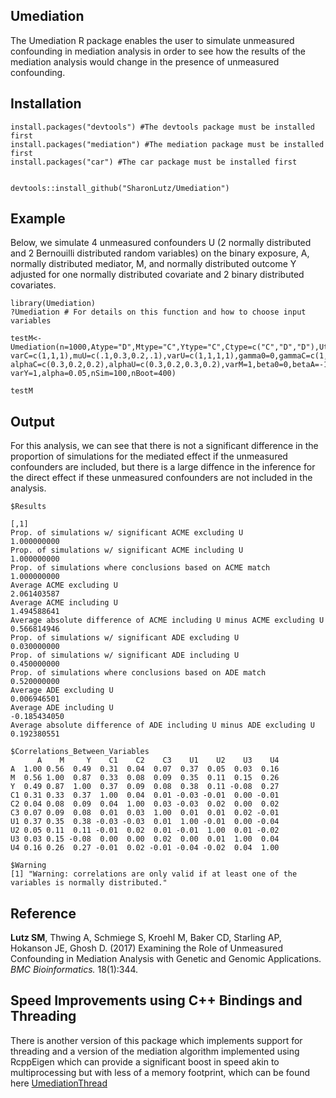 ## Umediation
The Umediation R package enables the user to simulate unmeasured confounding in mediation analysis in order to see how the results of the mediation analysis would change in the presence of unmeasured confounding.


## Installation
```
install.packages("devtools") #The devtools package must be installed first
install.packages("mediation") #The mediation package must be installed first
install.packages("car") #The car package must be installed first


devtools::install_github("SharonLutz/Umediation")
```
## Example
Below, we simulate 4 unmeasured confounders U (2 normally distributed and 2 Bernouilli distributed random variables) on the binary exposure, A, normally distributed mediator, M, and normally distributed outcome Y adjusted for one normally distributed covariate and 2 binary distributed covariates.
```
library(Umediation)
?Umediation # For details on this function and how to choose input variables

testM<- Umediation(n=1000,Atype="D",Mtype="C",Ytype="C",Ctype=c("C","D","D"),Utype=c("C","D","D","C"),interact=TRUE,muC=c(0.1,0.3,0.2),
varC=c(1,1,1),muU=c(.1,0.3,0.2,.1),varU=c(1,1,1,1),gamma0=0,gammaC=c(1,0.3,0.2),gammaU=c(1,0.3,0.2,0.4),varA=1,alpha0=0,alphaA=1,
alphaC=c(0.3,0.2,0.2),alphaU=c(0.3,0.2,0.3,0.2),varM=1,beta0=0,betaA=-1,betaM=1,betaI=1,betaC=c(0.3,0.2,0.1),betaU=c(0.3,0.2,-1.3,0.2),
varY=1,alpha=0.05,nSim=100,nBoot=400)

testM

```

## Output
For this analysis, we can see that there is not a significant difference in the proportion of simulations for the mediated effect if the unmeasured confounders are included, but there is a large diffence in the inference for the direct effect if these unmeasured confounders are not included in the analysis.

```
$Results
                                                                               [,1]
Prop. of simulations w/ significant ACME excluding U                    1.000000000
Prop. of simulations w/ significant ACME including U                    1.000000000
Prop. of simulations where conclusions based on ACME match              1.000000000
Average ACME excluding U                                                2.061403587
Average ACME including U                                                1.494588641
Average absolute difference of ACME including U minus ACME excluding U  0.566814946
Prop. of simulations w/ significant ADE excluding U                     0.030000000
Prop. of simulations w/ significant ADE including U                     0.450000000
Prop. of simulations where conclusions based on ADE match               0.520000000
Average ADE excluding U                                                 0.006946501
Average ADE including U                                                -0.185434050
Average absolute difference of ADE including U minus ADE excluding U    0.192380551

$Correlations_Between_Variables
      A    M     Y    C1    C2    C3    U1    U2    U3    U4
A  1.00 0.56  0.49  0.31  0.04  0.07  0.37  0.05  0.03  0.16
M  0.56 1.00  0.87  0.33  0.08  0.09  0.35  0.11  0.15  0.26
Y  0.49 0.87  1.00  0.37  0.09  0.08  0.38  0.11 -0.08  0.27
C1 0.31 0.33  0.37  1.00  0.04  0.01 -0.03 -0.01  0.00 -0.01
C2 0.04 0.08  0.09  0.04  1.00  0.03 -0.03  0.02  0.00  0.02
C3 0.07 0.09  0.08  0.01  0.03  1.00  0.01  0.01  0.02 -0.01
U1 0.37 0.35  0.38 -0.03 -0.03  0.01  1.00 -0.01  0.00 -0.04
U2 0.05 0.11  0.11 -0.01  0.02  0.01 -0.01  1.00  0.01 -0.02
U3 0.03 0.15 -0.08  0.00  0.00  0.02  0.00  0.01  1.00  0.04
U4 0.16 0.26  0.27 -0.01  0.02 -0.01 -0.04 -0.02  0.04  1.00

$Warning
[1] "Warning: correlations are only valid if at least one of the variables is normally distributed."

```
## Reference
**Lutz SM**, Thwing A, Schmiege S, Kroehl M, Baker CD, Starling AP, Hokanson JE, Ghosh D. (2017) Examining the Role of Unmeasured Confounding in Mediation Analysis with Genetic and Genomic Applications. *BMC Bioinformatics.* 18(1):344.

## Speed Improvements using C++ Bindings and Threading
There is another version of this package which implements support for threading and a version of the mediation algorithm implemented using RcppEigen which can provide a significant boost in speed akin to multiprocessing but with less of a memory footprint, which can be found here [UmediationThread](https://github.com/SharonLutz/UmediationThread)
